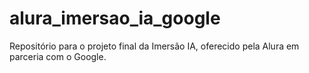 # alura_imersao_ia_google
Repositório para o projeto final da Imersão IA, oferecido pela Alura em parceria com o Google.
